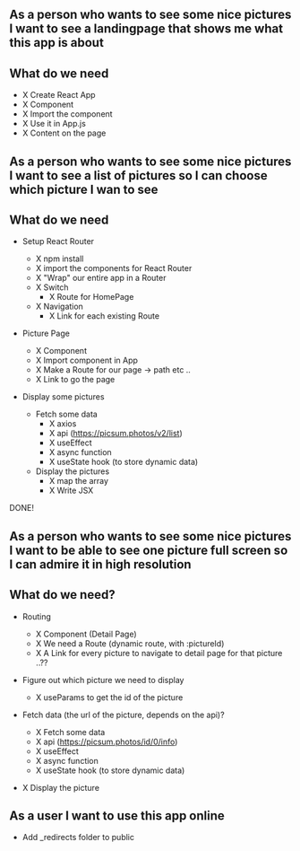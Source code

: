 ## As a person who wants to see some nice pictures I want to see a landingpage that shows me what this app is about

## What do we need

- X Create React App
- X Component
- X Import the component
- X Use it in App.js
- X Content on the page

## As a person who wants to see some nice pictures I want to see a list of pictures so I can choose which picture I wan to see

## What do we need

- Setup React Router

  - X npm install
  - X import the components for React Router
  - X "Wrap" our entire app in a Router
  - X Switch
    - X Route for HomePage
  - X Navigation
    - X Link for each existing Route

- Picture Page

  - X Component
  - X Import component in App
  - X Make a Route for our page -> path etc ..
  - X Link to go the page

- Display some pictures
  - Fetch some data
    - X axios
    - X api (https://picsum.photos/v2/list)
    - X useEffect
    - X async function
    - X useState hook (to store dynamic data)
  - Display the pictures
    - X map the array
    - X Write JSX

DONE!

## As a person who wants to see some nice pictures I want to be able to see one picture full screen so I can admire it in high resolution

## What do we need?

- Routing

  - X Component (Detail Page)
  - X We need a Route (dynamic route, with :pictureId)
  - X A Link for every picture to navigate to detail page for that picture ..??

- Figure out which picture we need to display

  - X useParams to get the id of the picture

- Fetch data (the url of the picture, depends on the api)?
  - X Fetch some data
  - X api (https://picsum.photos/id/0/info)
  - X useEffect
  - X async function
  - X useState hook (to store dynamic data)
- X Display the picture

## As a user I want to use this app online

- Add \_redirects folder to public
